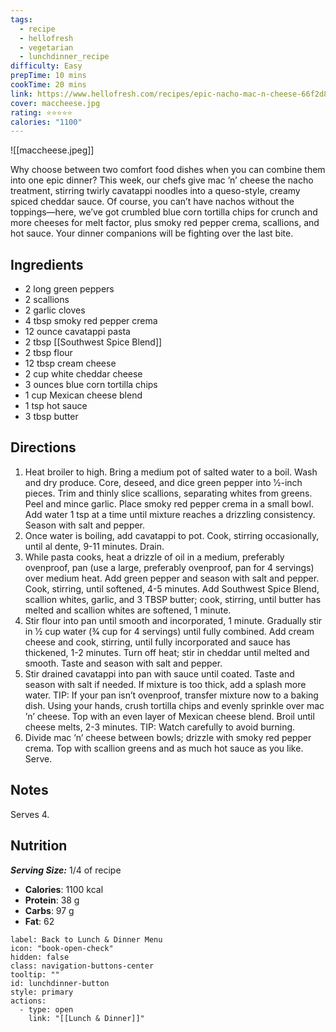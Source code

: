 ```yaml
---
tags:
  - recipe
  - hellofresh
  - vegetarian
  - lunchdinner_recipe
difficulty: Easy
prepTime: 10 mins
cookTime: 20 mins
link: https://www.hellofresh.com/recipes/epic-nacho-mac-n-cheese-66f2d81a1e86f3e65846f9fb
cover: maccheese.jpg
rating: ⭐️⭐️⭐️⭐️⭐️
calories: "1100"
---
```

![[maccheese.jpeg]]

Why choose between two comfort food dishes when you can combine them into one epic dinner? This week, our chefs give mac ’n’ cheese the nacho treatment, stirring twirly cavatappi noodles into a queso-style, creamy spiced cheddar sauce. Of course, you can’t have nachos without the toppings—here, we’ve got crumbled blue corn tortilla chips for crunch and more cheeses for melt factor, plus smoky red pepper crema, scallions, and hot sauce. Your dinner companions will be fighting over the last bite.

## Ingredients
- 2 long green peppers
- 2 scallions
- 2 garlic cloves
- 4 tbsp smoky red pepper crema
- 12 ounce cavatappi pasta
- 2 tbsp [[Southwest Spice Blend]]
- 2 tbsp flour
- 12 tbsp cream cheese
- 2 cup white cheddar cheese
- 3 ounces blue corn tortilla chips
- 1 cup Mexican cheese blend
- 1 tsp hot sauce
- 3 tbsp butter


## Directions
1. Heat broiler to high. Bring a medium pot of salted water to a boil. Wash and dry produce. Core, deseed, and dice green pepper into 1⁄2-inch pieces. Trim and thinly slice scallions, separating whites from greens. Peel and mince garlic. Place smoky red pepper crema in a small bowl. Add water 1 tsp at a time until mixture reaches a drizzling consistency. Season with salt and pepper.
2. Once water is boiling, add cavatappi to pot. Cook, stirring occasionally, until al dente, 9-11 minutes. Drain.
3. While pasta cooks, heat a drizzle of oil in a medium, preferably ovenproof, pan (use a large, preferably ovenproof, pan for 4 servings) over medium heat. Add green pepper and season with salt and pepper. Cook, stirring, until softened, 4-5 minutes. Add Southwest Spice Blend, scallion whites, garlic, and 3 TBSP butter; cook, stirring, until butter has melted and scallion whites are softened, 1 minute.
4. Stir flour into pan until smooth and incorporated, 1 minute. Gradually stir in 1⁄2 cup water (3⁄4 cup for 4 servings) until fully combined. Add cream cheese and cook, stirring, until fully incorporated and sauce has thickened, 1-2 minutes. Turn off heat; stir in cheddar until melted and smooth. Taste and season with salt and pepper.
5. Stir drained cavatappi into pan with sauce until coated. Taste and season with salt if needed. If mixture is too thick, add a splash more water. TIP: If your pan isn’t ovenproof, transfer mixture now to a baking dish. Using your hands, crush tortilla chips and evenly sprinkle over mac ’n’ cheese. Top with an even layer of Mexican cheese blend. Broil until cheese melts, 2-3 minutes. TIP: Watch carefully to avoid burning.
6. Divide mac ’n’ cheese between bowls; drizzle with smoky red pepper crema. Top with scallion greens and as much hot sauce as you like. Serve.

## Notes
Serves 4.

## Nutrition
***Serving Size:*** 1/4 of recipe
- **Calories**: 1100 kcal
- **Protein**: 38 g
- **Carbs**: 97 g
- **Fat**: 62 


```meta-bind-button
label: Back to Lunch & Dinner Menu
icon: "book-open-check"
hidden: false
class: navigation-buttons-center
tooltip: ""
id: lunchdinner-button
style: primary
actions:
  - type: open
    link: "[[Lunch & Dinner]]"

```
 
